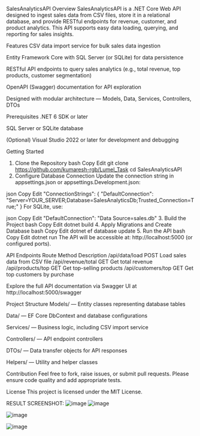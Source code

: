 SalesAnalyticsAPI
Overview
SalesAnalyticsAPI is a .NET Core Web API designed to ingest sales data from CSV files, store it in a relational database, and provide RESTful endpoints for revenue, customer, and product analytics. This API supports easy data loading, querying, and reporting for sales insights.

Features
CSV data import service for bulk sales data ingestion

Entity Framework Core with SQL Server (or SQLite) for data persistence

RESTful API endpoints to query sales analytics (e.g., total revenue, top products, customer segmentation)

OpenAPI (Swagger) documentation for API exploration

Designed with modular architecture — Models, Data, Services, Controllers, DTOs

Prerequisites
.NET 6 SDK or later

SQL Server or SQLite database

(Optional) Visual Studio 2022 or later for development and debugging

Getting Started
1. Clone the Repository
bash
Copy
Edit
git clone https://github.com/kumaresh-rgb/Lumel_Task
cd SalesAnalyticsAPI
2. Configure Database Connection
Update the connection string in appsettings.json or appsettings.Development.json:

json
Copy
Edit
"ConnectionStrings": {
  "DefaultConnection": "Server=YOUR_SERVER;Database=SalesAnalyticsDb;Trusted_Connection=True;"
}
For SQLite, use:

json
Copy
Edit
"DefaultConnection": "Data Source=sales.db"
3. Build the Project
bash
Copy
Edit
dotnet build
4. Apply Migrations and Create Database
bash
Copy
Edit
dotnet ef database update
5. Run the API
bash
Copy
Edit
dotnet run
The API will be accessible at: http://localhost:5000 (or configured ports).

API Endpoints
Route	Method	Description
/api/data/load	POST	Load sales data from CSV file
/api/revenue/total	GET	Get total revenue
/api/products/top	GET	Get top-selling products
/api/customers/top	GET	Get top customers by purchase

Explore the full API documentation via Swagger UI at http://localhost:5000/swagger

Project Structure
Models/ — Entity classes representing database tables

Data/ — EF Core DbContext and database configurations

Services/ — Business logic, including CSV import service

Controllers/ — API endpoint controllers

DTOs/ — Data transfer objects for API responses

Helpers/ — Utility and helper classes

Contribution
Feel free to fork, raise issues, or submit pull requests. Please ensure code quality and add appropriate tests.

License
This project is licensed under the MIT License.

RESULT SCREENSHOT: 
![image](https://github.com/user-attachments/assets/fffae3b7-3bc3-453c-b697-da5b063fe1ef)
![image](https://github.com/user-attachments/assets/3b355998-f598-4a98-881d-2ad6002b5951)


![image](https://github.com/user-attachments/assets/5e572ea1-26e2-4a7f-ab5e-01f05aac18f6)

![image](https://github.com/user-attachments/assets/c4f5e3eb-8639-43be-8eb0-ef61c24b3cc5)
